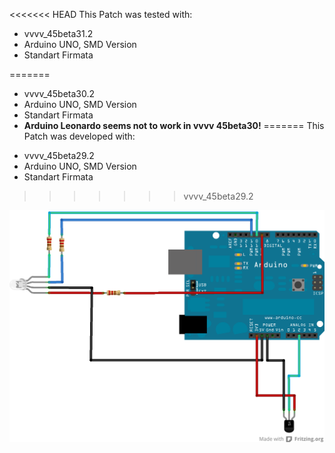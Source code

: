 <<<<<<< HEAD
This Patch was tested with:
* vvvv_45beta31.2
* Arduino UNO, SMD Version
* Standart Firmata

=======
* vvvv_45beta30.2
* Arduino UNO, SMD Version
* Standart Firmata
* **Arduino Leonardo seems not to work in vvvv 45beta30!**
=======
This Patch was developed with:
- vvvv_45beta29.2
- Arduino UNO, SMD Version
- Standart Firmata
>>>>>>> vvvv_45beta29.2

![imagename](div/TemperatureSensor.png)
